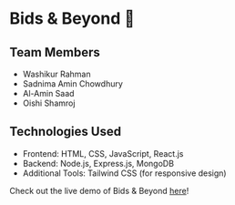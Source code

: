 # Bids & Beyond 🚗

## Team Members
- Washikur Rahman
- Sadnima Amin Chowdhury
- Al-Amin Saad
- Oishi Shamroj

## Technologies Used
- Frontend: HTML, CSS, JavaScript, React.js
- Backend: Node.js, Express.js, MongoDB
- Additional Tools: Tailwind CSS (for responsive design)

Check out the live demo of Bids & Beyond [here](https://cse470-project.vercel.app/)!
